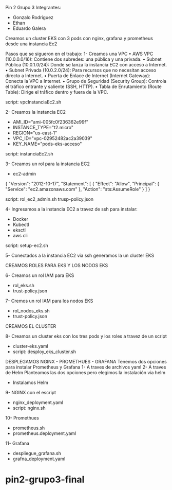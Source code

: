 Pin 2 Grupo 3 
Integrantes: 
  - Gonzalo Rodríguez
  - Ethan 
  - Eduardo Galera

Creamos un cluster EKS con 3 pods con nginx, grafana y prometheus desde una instancia Ec2 

Pasos que se sigueron en el trabajo: 
  1- Creamos una VPC
  •	AWS VPC (10.0.0.0/16): Contiene dos subredes: una pública y una privada.
  •	Subnet Pública (10.0.1.0/24): Donde se lanza la instancia EC2 con acceso a Internet.
  •	Subnet Privada (10.0.2.0/24): Para recursos que no necesitan acceso directo a Internet.
  •	Puerta de Enlace de Internet (Internet Gateway): Conecta la VPC a Internet.
  •	Grupo de Seguridad (Security Group): Controla el tráfico entrante y saliente (SSH, HTTP).
  •	Tabla de Enrutamiento (Route Table): Dirige el tráfico dentro y fuera de la VPC.

  script: vpcInstanciaEc2.sh

  2- Creamos la instancia EC2 
  - AMI_ID="ami-005fc0f236362e99f"
  - INSTANCE_TYPE="t2.micro"
  - REGION="us-east-1"
  - VPC_ID="vpc-02952482ac2a39039"
  - KEY_NAME="pods-eks-acceso"

  script: instanciaEc2.sh

  3- Creamos un rol para la instancia EC2
  - ec2-admin
   
  {
    "Version": "2012-10-17",
    "Statement": [
    {
        "Effect": "Allow",
        "Principal": {
          "Service": "ec2.amazonaws.com"
        },
        "Action": "sts:AssumeRole"
      }
    ]
  }

 script: rol_ec2_admin.sh 
 trusp-policy.json

  4- Ingresamos a la instancia EC2 a travez de ssh para instalar:
  - Docker
  - Kubectl
  - eksctl
  - aws cli

  script: setup-ec2.sh
    
 5- Conectados a la instancia EC2 via ssh generamos la un cluster EKS
 
 CREAMOS ROLES PARA EKS Y LOS NODOS EKS 

 6- Creamos un rol IAM para EKS 
 - rol_eks.sh
 - trust-policy.json

  7- Cremos un rol IAM para los nodos EKS
  - rol_nodos_eks.sh
  - trust-policy.json

CREAMOS EL CLUSTER

  8- Creamos un cluster eks con los tres pods y los roles a travez de un script
 - cluster-eks.yaml
 - script: desploy_eks_cluster.sh

DESPLEGAMOS NGINX - PROMETHUES - GRAFANA 
Tenemos dos opciones para instalar Prometheus y Grafana 
1- A traves de archivos yaml
2- A traves  de Helm
Planteamos las dos opciones pero elegimos la instalación via helm

  - Instalamos Helm
    
  9- NGINX con el escript
  - nginx_deployment.yaml
  - script: nginx.sh

 10- Promethues
 - prometheus.sh
 - prometheus.deployment.yaml

  11- Grafana 
  - despliegue_grafana.sh
  - grafna_deployment.yaml


 
# pin2-grupo3-final
